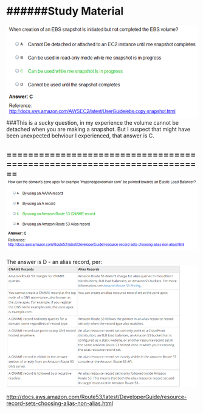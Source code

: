 ######Study Material
=======================================================================
![Question1](/images/ops1.gif)
###This is a sucky question, in my experience the volume cannot be detached when you are making a snapshot. 
But I suspect that might have been unexpected behviour I experienced, that answer is C.

========================================================================
![Question2](/images/ops2.gif)
------------------------------------------------------------------------
The answer is D - an alias record, per:
![Question2a](/images/ops2a.png)

http://docs.aws.amazon.com/Route53/latest/DeveloperGuide/resource-record-sets-choosing-alias-non-alias.html

